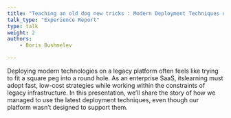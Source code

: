 ```yaml
---
title: "Teaching an old dog new tricks : Modern Deployment Techniques on Legacy Platform"
talk_type: "Experience Report"
type: talk
weight: 2
authors:
    - Boris Bushmelev

---
```

Deploying modern technologies on a legacy platform often feels like trying to fit a square peg into a round hole. As an enterprise SaaS, itslearning must adopt fast, low-cost strategies while working within the constraints of legacy infrastructure. In this presentation, we’ll share the story of how we managed to use the latest deployment techniques, even though our platform wasn’t designed to support them.
